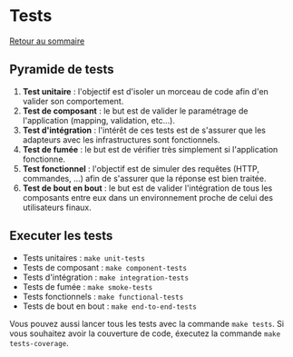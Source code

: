 # Tests

[Retour au sommaire](/docs/index.md)

## Pyramide de tests

1. **Test unitaire** : l'objectif est d'isoler un morceau de code afin d'en valider son comportement. 
2. **Test de composant** : le but est de valider le paramétrage de l'application (mapping, validation, etc...).
3. **Test d'intégration** : l'intérêt de ces tests est de s'assurer que les adapteurs avec les infrastructures sont fonctionnels.
4. **Test de fumée** : le but est de vérifier très simplement si l'application fonctionne.
5. **Test fonctionnel** : l'objectif est de simuler des requêtes (HTTP, commandes, ...) afin de s'assurer que la réponse est bien traitée.
6. **Test de bout en bout** : le but est de valider l'intégration de tous les composants entre eux dans un environnement proche de celui des utilisateurs finaux.

## Executer les tests

* Tests unitaires : `make unit-tests`
* Tests de composant : `make component-tests`
* Tests d'intégration : `make integration-tests`
* Tests de fumée : `make smoke-tests`
* Tests fonctionnels : `make functional-tests`
* Tests de bout en bout : `make end-to-end-tests`

Vous pouvez aussi lancer tous les tests avec la commande `make tests`. Si vous souhaitez avoir la couverture de code, éxecutez la commande `make tests-coverage`.
